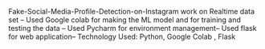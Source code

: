 Fake-Social-Media-Profile-Detection-on-Instagram
work on Realtime data set – Used Google colab for making the ML model
    and for training and testing the data – Used Pycharm for environment management– Used  flask for web application– Technology Used: Python, Google Colab , Flask
